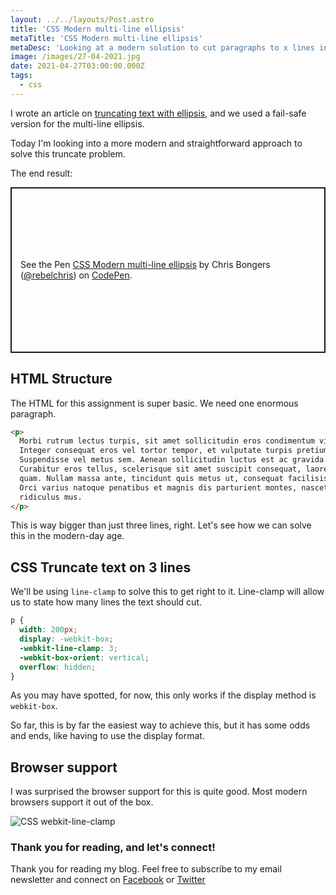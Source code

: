 ```yaml
---
layout: ../../layouts/Post.astro
title: 'CSS Modern multi-line ellipsis'
metaTitle: 'CSS Modern multi-line ellipsis'
metaDesc: 'Looking at a modern solution to cut paragraphs to x lines in CSS'
image: /images/27-04-2021.jpg
date: 2021-04-27T03:00:00.000Z
tags:
  - css
---
```


I wrote an article on [truncating text with ellipsis](https://daily-dev-tips.com/posts/css-truncate-text-with-ellipsis/), and we used a fail-safe version for the multi-line ellipsis.

Today I'm looking into a more modern and straightforward approach to solve this truncate problem.

The end result:

<p class="codepen" data-height="265" data-theme-id="dark" data-default-tab="html,result" data-user="rebelchris" data-slug-hash="JjExdqO" style="height: 265px; box-sizing: border-box; display: flex; align-items: center; justify-content: center; border: 2px solid; margin: 1em 0; padding: 1em;" data-pen-title="CSS Modern multi-line ellipsis">
  <span>See the Pen <a href="https://codepen.io/rebelchris/pen/JjExdqO">
  CSS Modern multi-line ellipsis</a> by Chris Bongers (<a href="https://codepen.io/rebelchris">@rebelchris</a>)
  on <a href="https://codepen.io">CodePen</a>.</span>
</p>
<script async src="https://cpwebassets.codepen.io/assets/embed/ei.js"></script>

## HTML Structure

The HTML for this assignment is super basic. We need one enormous paragraph.

```html
<p>
  Morbi rutrum lectus turpis, sit amet sollicitudin eros condimentum vitae.
  Integer consequat eros vel tortor tempor, et vulputate turpis pretium.
  Suspendisse vel metus sem. Aenean sollicitudin luctus est ac gravida.
  Curabitur eros tellus, scelerisque sit amet suscipit consequat, laoreet at
  quam. Nullam massa ante, tincidunt quis metus ut, consequat facilisis risus.
  Orci varius natoque penatibus et magnis dis parturient montes, nascetur
  ridiculus mus.
</p>
```

This is way bigger than just three lines, right.
Let's see how we can solve this in the modern-day age.

## CSS Truncate text on 3 lines

We'll be using `line-clamp` to solve this to get right to it.
Line-clamp will allow us to state how many lines the text should cut.

```css
p {
  width: 200px;
  display: -webkit-box;
  -webkit-line-clamp: 3;
  -webkit-box-orient: vertical;
  overflow: hidden;
}
```

As you may have spotted, for now, this only works if the display method is `webkit-box`.

So far, this is by far the easiest way to achieve this, but it has some odds and ends, like having to use the display format.

## Browser support

I was surprised the browser support for this is quite good.
Most modern browsers support it out of the box.

![CSS webkit-line-clamp](https://caniuse.bitsofco.de/static/v1/mdn-css__properties__-webkit-line-clamp-1619253498523.png)

### Thank you for reading, and let's connect!

Thank you for reading my blog. Feel free to subscribe to my email newsletter and connect on [Facebook](https://www.facebook.com/DailyDevTipsBlog) or [Twitter](https://twitter.com/DailyDevTips1)
